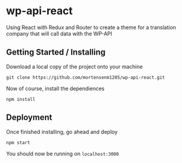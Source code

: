# wp-api-react
Using React with Redux and Router to create a theme for a translation company that will call data with the WP-API

## Getting Started / Installing
Download a local copy of the project onto your machine
```
git clone https://github.com/mortensenm1205/wp-api-react.git
```
Now of course, install the dependiences
```
npm install 
```
## Deployment 
Once finished installing, go ahead and deploy
```
npm start
```
You should now be running on `localhost:3000`
